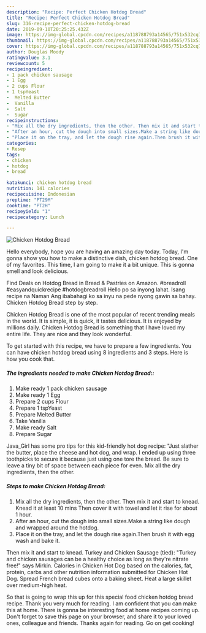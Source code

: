 ```yaml
---
description: "Recipe: Perfect Chicken Hotdog Bread"
title: "Recipe: Perfect Chicken Hotdog Bread"
slug: 316-recipe-perfect-chicken-hotdog-bread
date: 2019-09-10T20:25:25.432Z
image: https://img-global.cpcdn.com/recipes/a118788793a14565/751x532cq70/chicken-hotdog-bread-recipe-main-photo.jpg
thumbnail: https://img-global.cpcdn.com/recipes/a118788793a14565/751x532cq70/chicken-hotdog-bread-recipe-main-photo.jpg
cover: https://img-global.cpcdn.com/recipes/a118788793a14565/751x532cq70/chicken-hotdog-bread-recipe-main-photo.jpg
author: Douglas Moody
ratingvalue: 3.1
reviewcount: 5
recipeingredient:
- 1 pack chicken sausage
- 1 Egg
- 2 cups Flour
- 1 tspYeast
-  Melted Butter
-  Vanilla
-  Salt
-  Sugar
recipeinstructions:
- "Mix all the dry ingredients, then the other. Then mix it and start to knead. Knead it at least 10 mins Then cover it with towel and let it rise for about 1 hour."
- "After an hour, cut the dough into small sizes.Make a string like dough and wrapped around the hotdog."
- "Place it on the tray, and let the dough rise again.Then brush it with egg wash and bake it."
categories:
- Resep
tags:
- chicken
- hotdog
- bread

katakunci: chicken hotdog bread
nutrition: 141 calories
recipecuisine: Indonesian
preptime: "PT29M"
cooktime: "PT2H"
recipeyield: "1"
recipecategory: Lunch

---
```



![Chicken Hotdog Bread](https://img-global.cpcdn.com/recipes/a118788793a14565/751x532cq70/chicken-hotdog-bread-recipe-main-photo.jpg)

Hello everybody, hope you are having an amazing day today. Today, I'm gonna show you how to make a distinctive dish, chicken hotdog bread. One of my favorites. This time, I am going to make it a bit unique. This is gonna smell and look delicious.

Find Deals on Hotdog Bread in Bread &amp; Pastries on Amazon. #breadroll #easyandquickrecipe #hotdogbreadroll Hello po sa inyong lahat. Isang recipe na Naman Ang ibabahagi ko sa inyu na pede nyong gawin sa bahay. Chicken Hotdog Bread step by step.

Chicken Hotdog Bread is one of the most popular of recent trending meals in the world. It is simple, it is quick, it tastes delicious. It is enjoyed by millions daily. Chicken Hotdog Bread is something that I have loved my entire life. They are nice and they look wonderful.


To get started with this recipe, we have to prepare a few ingredients. You can have chicken hotdog bread using 8 ingredients and 3 steps. Here is how you cook that.

##### The ingredients needed to make Chicken Hotdog Bread::

1. Make ready 1 pack chicken sausage
1. Make ready 1 Egg
1. Prepare 2 cups Flour
1. Prepare 1 tspYeast
1. Prepare  Melted Butter
1. Take  Vanilla
1. Make ready  Salt
1. Prepare  Sugar


Java_Girl has some pro tips for this kid-friendly hot dog recipe: &#34;Just slather the butter, place the cheese and hot dog, and wrap. I ended up using three toothpicks to secure it because just using one tore the bread. Be sure to leave a tiny bit of space between each piece for even. Mix all the dry ingredients, then the other. 

##### Steps to make Chicken Hotdog Bread:

1. Mix all the dry ingredients, then the other. Then mix it and start to knead. Knead it at least 10 mins Then cover it with towel and let it rise for about 1 hour.
1. After an hour, cut the dough into small sizes.Make a string like dough and wrapped around the hotdog.
1. Place it on the tray, and let the dough rise again.Then brush it with egg wash and bake it.


Then mix it and start to knead. Turkey and Chicken Sausage (tied): &#34;Turkey and chicken sausages can be a healthy choice as long as they&#39;re nitrate free!&#34; says Mirkin. Calories in Chicken Hot Dog based on the calories, fat, protein, carbs and other nutrition information submitted for Chicken Hot Dog. Spread French bread cubes onto a baking sheet. Heat a large skillet over medium-high heat. 

So that is going to wrap this up for this special food chicken hotdog bread recipe. Thank you very much for reading. I am confident that you can make this at home. There is gonna be interesting food at home recipes coming up. Don't forget to save this page on your browser, and share it to your loved ones, colleague and friends. Thanks again for reading. Go on get cooking!
